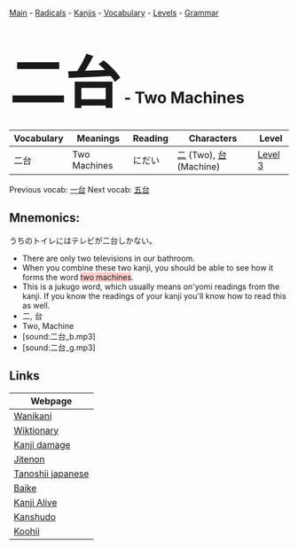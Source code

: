 <style> bigfont {font-size: 100px}</style>
[Main](../README.md) -
[Radicals](../radicals.md) -
[Kanjis](../kanjis.md) -
[Vocabulary](../vocabulary.md) -
[Levels](../levels.md) -
[Grammar](../grammar.md)
# <bigfont> 二台</bigfont> - Two Machines 

| Vocabulary | Meanings | Reading | Characters | Level |
| --- | --- | --- | --- | --- |
| 二台 | Two Machines | にだい |  [二](../kanjis/二.md) (Two), [台](../kanjis/台.md) (Machine) | [Level 3](../levels/wk_level3.md) |

Previous vocab: [一台](一台.md) Next vocab: [五台](五台.md) 

## Mnemonics:
うちのトイレにはテレビが二台しかない。
* There are only two televisions in our bathroom.
* When you combine these two kanji, you should be able to see how it forms the word <span style="background-color:#ffcccb"> two machines</span>.
* This is a jukugo word, which usually means on'yomi readings from the kanji. If you know the readings of your kanji you'll know how to read this as well.
* 二, 台
* Two, Machine
* [sound:二台_b.mp3]
* [sound:二台_g.mp3]


## Links 

| Webpage |
| --- |
| [Wanikani          ](https://www.wanikani.com/kanji/二台) |
| [Wiktionary        ](https://en.wiktionary.org/wiki/二台) |
| [Kanji damage      ](http://www.kanjidamage.com/kanji/search?utf8=✓&q=二台) |
| [Jitenon           ](https://jitenon.com/kanji/二台) |
| [Tanoshii japanese ](https://www.tanoshiijapanese.com/dictionary/kanji.cfm?k=二台) |
| [Baike             ](https://baike.baidu.com/item/二台) |
| [Kanji Alive       ](https://app.kanjialive.com/二台) |
| [Kanshudo          ](https://www.kanshudo.com/searchmn?q=二台) |
| [Koohii            ](https://kanji.koohii.com/study/kanji/二台) |
